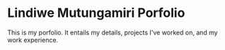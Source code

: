 # Lindiwe Mutungamiri Porfolio

This is my porfolio. It entails my details, projects I've worked on, and my work experience.
